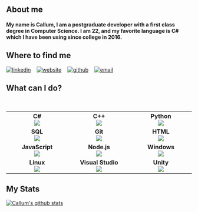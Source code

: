 ## About me
#### My name is Callum, I am a postgraduate developer with a first class degree in Computer Science. I am 22, and my favorite language is C# which I have been using since college in 2016.
<!--
**CallyyllaC/CallyyllaC** is a ✨ _special_ ✨ repository because its `README.md` (this file) appears on your GitHub profile.

Here are some ideas to get you started:
- 🔭 I’m currently working on ...
- 🌱 I’m currently learning ...
- 👯 I’m looking to collaborate on ...
- 🤔 I’m looking for help with ...
- 💬 Ask me about ...
- 📫 How to reach me: ...
- 😄 Pronouns: ...
- ⚡ Fun fact: ...
-->
## Where to find me

  [![linkedin](https://img.icons8.com/fluent/50/000000/linkedin.png)](https://www.linkedin.com/in/callum-d-03168515b/) &nbsp;&nbsp;
  [![website](https://img.icons8.com/wired/50/000000/domain.png)](https://callum-dg.heroku.com) &nbsp;&nbsp;
  [![github](https://img.icons8.com/wired/50/000000/github.png)](https://github.com/callyyllac) &nbsp;&nbsp;
  [![email](https://img.icons8.com/wired/50/000000/email.png)](mailto:cgainsborough@protonmail.ch)


## What can I do?

<br>
<table>
<tbody>
 <tr>
<td align="center" width="20%">
<span><b><center>C#</center></b></span> 
<img src="https://img.icons8.com/ios/50/000000/c-sharp-logo.png"/>
</td>

<td align="center" width="20%">
<span><b><center>C++</center></b></span> 
<img src="https://img.icons8.com/ios/50/000000/c-plus-plus-logo.png"/>
</td>

<td align="center" width="20%">
<span><b><center>Python</center></b></span>
<img src="https://img.icons8.com/ios/50/000000/python.png"/>
</td>
</tr>

<tr>
<td align="center" width="20%">
<span><b><center>SQL</center></b></span>
<img src="https://img.icons8.com/wired/50/000000/sql.png"/>
</td>

<td align="center" width="20%">
<span><b><center>Git</center></b></span> 
<img src="https://img.icons8.com/ios/50/000000/git.png"/>
</td>

<td align="center" width="20%">
<span><b><center>HTML</center></b></span> 
<img src="https://img.icons8.com/wired/50/000000/html-5.png"/>
</td>
</tr>

<tr>
<td align="center" width="20%">
<span><b><center>JavaScript</center></b></span> 
<img src="https://img.icons8.com/wired/50/000000/javascript.png"/>
</td>

<td align="center" width="20%">
<span><b><center>Node.js</center></b></span> 
<img src="https://img.icons8.com/windows/50/000000/nodejs.png"/>
</td>



<td align="center" width="20%">
<span><b><center>Windows</center></b></span> 
<img src="https://img.icons8.com/windows/50/000000/windows-10.png"/>
</td>
</tr>

<tr>
<td align="center" width="20%">
<span><b><center>Linux</center></b></span> 
<img src="https://img.icons8.com/wired/64/000000/linux.png"/>
</td>

<td align="center" width="20%">
<span><b><center>Visual Studio</center></b></span> 
<img src="https://img.icons8.com/windows/50/000000/visual-studio.png"/>
</td>

<td align="center" width="20%">
<span><b><center>Unity</center></b></span> 
<img src="https://img.icons8.com/wired/50/000000/unity.png"/>
</td>
</tr>

</tbody>
</table>

## My Stats

[![Callum's github stats](https://github-readme-stats.vercel.app/api?username=callyyllac&show_icons=true)](https://github.com/callyyllac)

